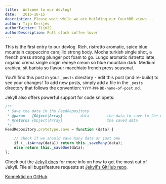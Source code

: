 ```yaml
---
title:  Welcome to our devlog!
date:   2015-10-15
description: Please wait while we are building our CouchDB views...
author: Tijn Kersjes
authorTwitter: Tijn22
authorDescription: Full stack coffee lover
---
```


This is the first entry to our devlog. Rich, ristretto aromatic, spice blue mountain cappuccino carajillo strong body. Mocha
turkish single shot, a french press strong plunger pot foam to go. Lungo aromatic ristretto latte, organic crema single origin
redeye cream so blue mountain dark. Medium arabica, sit barista so flavour macchiato french press seasonal.

You'll find this post in your `_posts` directory - edit this post (and re-build) to see your changes!
To add new posts, simply add a file in the `_posts` directory that follows the convention: `YYYY-MM-DD-name-of-post.md`.

Jekyll also offers powerful support for code snippets:

```js
/**
 * Save the data in the FeedRepository
 * @param   {Object|Array}        data        the data to save to the mongoDB collection
 * @returns {Object|Array}                    the saved data
 */
FeedRepository.prototype.save = function (data) {

    // check if we should save many data or just one
    if (_.isArray(data)) return this._saveMany(data);
    else return this._saveOne(data);
};
```

Check out the [Jekyll docs][jekyll] for more info on how to get the most out of Jekyll. File all bugs/feature requests at [Jekyll's GitHub repo][jekyll-gh].

[jekyll-gh]: https://github.com/mojombo/jekyll
[jekyll]:    http://jekyllrb.com

[Konnektid on GitHub](https://github.com/Konnektid)
